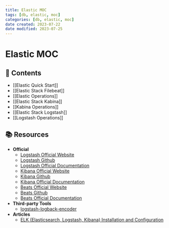 ```yaml
---
title: Elastic MOC
tags: [db, elastic, moc]
categories: [db, elastic, moc]
date created: 2023-07-22
date modified: 2023-07-25
---
```


# Elastic MOC

## 📖 Contents

- [[Elastic Quick Start]]
- [[Elastic Stack Filebeat]]
- [[Elastic Operations]]
- [[Elastic Stack Kabina]]
- [[Kabina Operations]]
- [[Elastic Stack Logstash]]
- [[Logstash Operations]]

## 📚 Resources

- **Official**
	- [Logstash Official Website](https://www.elastic.co/cn/products/logstash)
	- [Logstash Github](https://github.com/elastic/logstash)
	- [Logstash Official Documentation](https://www.elastic.co/guide/en/logstash/current/index.html)
	- [Kibana Official Website](https://www.elastic.co/cn/products/kibana)
	- [Kibana Github](https://github.com/elastic/kibana)
	- [Kibana Official Documentation](https://www.elastic.co/guide/en/kibana/current/index.html)
	- [Beats Official Website](https://www.elastic.co/cn/products/beats)
	- [Beats Github](https://github.com/elastic/beats)
	- [Beats Official Documentation](https://www.elastic.co/guide/en/beats/libbeat/current/index.html)
- **Third-party Tools**
	- [logstash-logback-encoder](https://github.com/logstash/logstash-logback-encoder)
- **Articles**
	- [ELK (Elasticsearch, Logstash, Kibana) Installation and Configuration](https://github.com/judasn/Linux-Tutorial/blob/master/ELK-Install-And-Settings.md)
